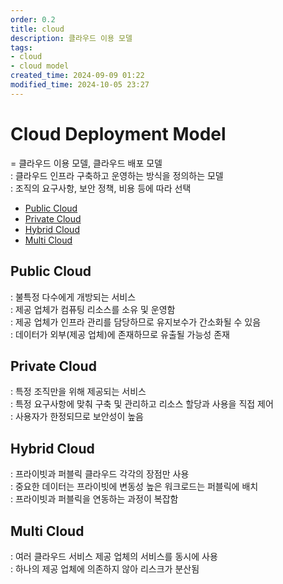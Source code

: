 ```yaml
---
order: 0.2
title: cloud
description: 클라우드 이용 모델
tags:
- cloud
- cloud model
created_time: 2024-09-09 01:22
modified_time: 2024-10-05 23:27
---
```


# Cloud Deployment Model
= 클라우드 이용 모델, 클라우드 배포 모델  
: 클라우드 인프라 구축하고 운영하는 방식을 정의하는 모델  
: 조직의 요구사항, 보안 정책, 비용 등에 따라 선택  

- [Public Cloud](#public-cloud)
- [Private Cloud](#private-cloud)
- [Hybrid Cloud](#hybrid-cloud)
- [Multi Cloud](#multi-cloud)



## Public Cloud
: 불특정 다수에게 개방되는 서비스  
: 제공 업체가 컴퓨팅 리소스를 소유 및 운영함  
: 제공 업체가 인프라 관리를 담당하므로 유지보수가 간소화될 수 있음  
: 데이터가 외부(제공 업체)에 존재하므로 유출될 가능성 존재  



## Private Cloud
: 특정 조직만을 위해 제공되는 서비스  
: 특정 요구사항에 맞춰 구축 및 관리하고 리소스 할당과 사용을 직접 제어  
: 사용자가 한정되므로 보안성이 높음  




## Hybrid Cloud
: 프라이빗과 퍼블릭 클라우드 각각의 장점만 사용  
: 중요한 데이터는 프라이빗에 변동성 높은 워크로드는 퍼블릭에 배치  
: 프라이빗과 퍼블릭을 연동하는 과정이 복잡함  



## Multi Cloud
: 여러 클라우드 서비스 제공 업체의 서비스를 동시에 사용  
: 하나의 제공 업체에 의존하지 않아 리스크가 분산됨  